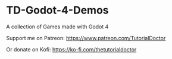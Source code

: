 # TD-Godot-4-Demos
A collection of Games made with Godot 4

Support me on Patreon:
https://www.patreon.com/TutorialDoctor

Or donate on Kofi:
https://ko-fi.com/thetutorialdoctor
